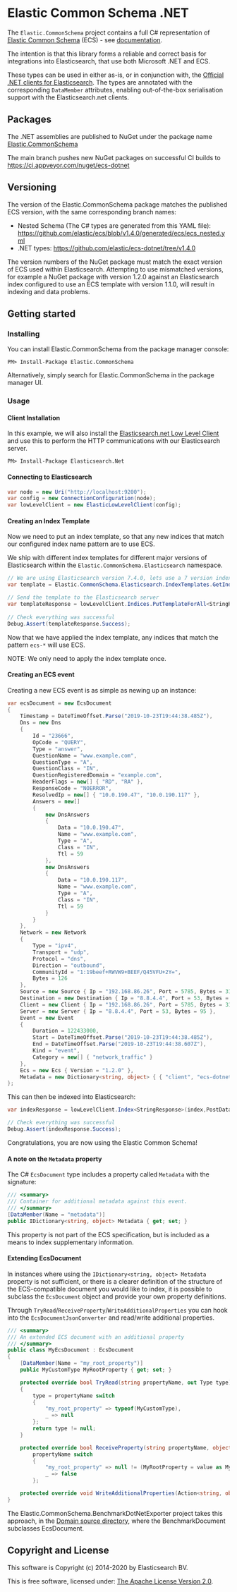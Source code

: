 # Elastic Common Schema .NET

The `Elastic.CommonSchema` project contains a full C# representation of [Elastic Common Schema](https://github.com/elastic/ecs) (ECS) - see [documentation](https://www.elastic.co/guide/en/ecs/current/index.html).

The intention is that this library forms a reliable and correct basis for integrations into Elasticsearch, that use both Microsoft .NET and ECS.

These types can be used in either as-is, or in conjunction with, the [Official .NET clients for Elasticsearch](https://github.com/elastic/elasticsearch-net). The types are annotated with the corresponding `DataMember` attributes, enabling out-of-the-box serialisation support with the Elasticsearch.net clients.

## Packages

The .NET assemblies are published to NuGet under the package name [Elastic.CommonSchema](http://nuget.org/packages/Elastic.CommonSchema)

The main branch pushes new NuGet packages on successful CI builds to https://ci.appveyor.com/nuget/ecs-dotnet

## Versioning

The version of the Elastic.CommonSchema package matches the published ECS version, with the same corresponding branch names:

 - Nested Schema (The C# types are generated from this YAML file): https://github.com/elastic/ecs/blob/v1.4.0/generated/ecs/ecs_nested.yml
 - .NET types: https://github.com/elastic/ecs-dotnet/tree/v1.4.0

The version numbers of the NuGet package must match the exact version of ECS used within Elasticsearch. Attempting to use mismatched versions, for example a NuGet package with version 1.2.0 against an Elasticsearch index configured to use an ECS template with version 1.1.0, will result in indexing and data problems.

## Getting started

### Installing

You can install Elastic.CommonSchema from the package manager console:

    PM> Install-Package Elastic.CommonSchema

Alternatively, simply search for Elastic.CommonSchema in the package manager UI.

### Usage

#### Client Installation

In this example, we will also install the [Elasticsearch.net Low Level Client](https://github.com/elastic/elasticsearch-net#elasticsearchnet) and use this to perform the HTTP communications with our Elasticsearch server.

    PM> Install-Package Elasticsearch.Net

#### Connecting to Elasticsearch

```csharp
var node = new Uri("http://localhost:9200");
var config = new ConnectionConfiguration(node);
var lowLevelClient = new ElasticLowLevelClient(config);
```
#### Creating an Index Template

Now we need to put an index template, so that any new indices that match our configured index name pattern are to use ECS.

We ship with different index templates for different major versions of Elasticsearch within the `Elastic.CommonSchema.Elasticsearch` namespace.

```csharp
// We are using Elasticsearch version 7.4.0, lets use a 7 version index template
var template = Elastic.CommonSchema.Elasticsearch.IndexTemplates.GetIndexTemplateForElasticsearch7("ecs-*");

// Send the template to the Elasticsearch server
var templateResponse = lowLevelClient.Indices.PutTemplateForAll<StringResponse>("ecs-template", template);
   
// Check everything was successful
Debug.Assert(templateResponse.Success);
```

Now that we have applied the index template, any indices that match the pattern `ecs-*` will use ECS.

NOTE: We only need to apply the index template once.

#### Creating an ECS event

Creating a new ECS event is as simple as newing up an instance:

```csharp
var ecsDocument = new EcsDocument
{
	Timestamp = DateTimeOffset.Parse("2019-10-23T19:44:38.485Z"),
	Dns = new Dns
	{
		Id = "23666",
		OpCode = "QUERY",
		Type = "answer",
		QuestionName = "www.example.com",
		QuestionType = "A",
		QuestionClass = "IN",
		QuestionRegisteredDomain = "example.com",
		HeaderFlags = new[] { "RD", "RA" },
		ResponseCode = "NOERROR",
		ResolvedIp = new[] { "10.0.190.47", "10.0.190.117" },
		Answers = new[]
		{
			new DnsAnswers
			{
				Data = "10.0.190.47",
				Name = "www.example.com",
				Type = "A",
				Class = "IN",
				Ttl = 59
			},
			new DnsAnswers
			{
				Data = "10.0.190.117",
				Name = "www.example.com",
				Type = "A",
				Class = "IN",
				Ttl = 59
			}
		}
	},
	Network = new Network
	{
		Type = "ipv4",
		Transport = "udp",
		Protocol = "dns",
		Direction = "outbound",
		CommunityId = "1:19beef+RWVW9+BEEF/Q45VFU+2Y=",
		Bytes = 126
	},
	Source = new Source { Ip = "192.168.86.26", Port = 5785, Bytes = 31 },
	Destination = new Destination { Ip = "8.8.4.4", Port = 53, Bytes = 95 },
	Client = new Client { Ip = "192.168.86.26", Port = 5785, Bytes = 31 },
	Server = new Server { Ip = "8.8.4.4", Port = 53, Bytes = 95 },
	Event = new Event
	{
		Duration = 122433000,
		Start = DateTimeOffset.Parse("2019-10-23T19:44:38.485Z"),
		End = DateTimeOffset.Parse("2019-10-23T19:44:38.607Z"),
		Kind = "event",
		Category = new[] { "network_traffic" }
	},
	Ecs = new Ecs { Version = "1.2.0" },
	Metadata = new Dictionary<string, object> { { "client", "ecs-dotnet" } }
};

```

This can then be indexed into Elasticsearch:

```csharp
var indexResponse = lowLevelClient.Index<StringResponse>(index,PostData.Serializable(ecsDocument));

// Check everything was successful
Debug.Assert(indexResponse.Success);
```

Congratulations, you are now using the Elastic Common Schema!

#### A note on the `Metadata` property

The C# `EcsDocument` type includes a property called `Metadata` with the signature:

```csharp
/// <summary>
/// Container for additional metadata against this event.
/// </summary>
[DataMember(Name = "metadata")]
public IDictionary<string, object> Metadata { get; set; }
```

This property is not part of the ECS specification, but is included as a means to index supplementary information.

#### Extending EcsDocument

In instances where using the `IDictionary<string, object> Metadata` property is not sufficient, or there is a clearer definition of the structure of the ECS-compatible document you would like to index, it is possible to subclass the `EcsDocument` object and provide your own property definitions.

Through `TryRead`/`ReceiveProperty`/`WriteAdditionalProperties` you can hook into the `EcsDocumentJsonConverter` and read/write additional properties.

```csharp
/// <summary>
/// An extended ECS document with an additional property
/// </summary>
public class MyEcsDocument : EcsDocument
{
	[DataMember(Name = "my_root_property")]
	public MyCustomType MyRootProperty { get; set; }

	protected override bool TryRead(string propertyName, out Type type)
	{
		type = propertyName switch
		{
			"my_root_property" => typeof(MyCustomType),
			_ => null
		};
		return type != null;
	}

	protected override bool ReceiveProperty(string propertyName, object value) =>
		propertyName switch
		{
			"my_root_property" => null != (MyRootProperty = value as MyCustomType),
			_ => false
		};

	protected override void WriteAdditionalProperties(Action<string, object> write) => write("my_root_property", MyCustomType);
}
```

The Elastic.CommonSchema.BenchmarkDotNetExporter project takes this approach, in the [Domain source directory](https://github.com/elastic/ecs-dotnet/tree/main/src/Elastic.CommonSchema.BenchmarkDotNetExporter), where the BenchmarkDocument subclasses EcsDocument.

## Copyright and License

This software is Copyright (c) 2014-2020 by Elasticsearch BV.

This is free software, licensed under: [The Apache License Version 2.0](https://github.com/elastic/ecs-dotnet/blob/main/license.txt).
